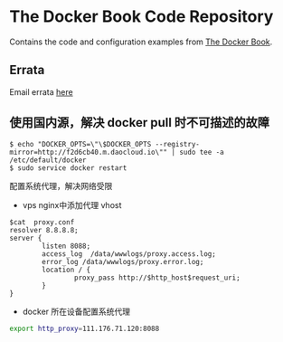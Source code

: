 # The Docker Book Code Repository

Contains the code and configuration examples from [The Docker
Book](http://www.dockerbook.com).

## Errata

Email errata [here](mailto:james+dockererrata@lovedthanlost.net)


## 使用国内源，解决 docker pull 时不可描述的故障

```
$ echo "DOCKER_OPTS=\"\$DOCKER_OPTS --registry-mirror=http://f2d6cb40.m.daocloud.io\"" | sudo tee -a /etc/default/docker
$ sudo service docker restart
```

配置系统代理，解决网络受限
- vps nginx中添加代理 vhost
```
$cat  proxy.conf    
resolver 8.8.8.8;
server {
        listen 8088;
        access_log  /data/wwwlogs/proxy.access.log;
        error_log /data/wwwlogs/proxy.error.log;
        location / {
                proxy_pass http://$http_host$request_uri;
        }
}
```
- docker 所在设备配置系统代理

```bash
export http_proxy=111.176.71.120:8088
```
